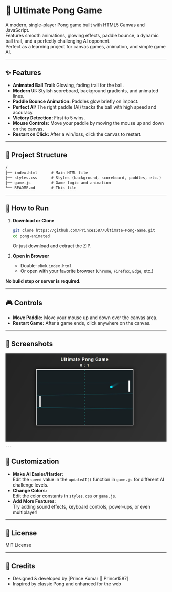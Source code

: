 # 🏓 Ultimate Pong Game

A modern, single-player Pong game built with HTML5 Canvas and JavaScript.  
Features smooth animations, glowing effects, paddle bounce, a dynamic ball trail, and a perfectly challenging AI opponent.  
Perfect as a learning project for canvas games, animation, and simple game AI.

---

## ✨ Features

- **Animated Ball Trail:** Glowing, fading trail for the ball.
- **Modern UI:** Stylish scoreboard, background gradients, and animated lines.
- **Paddle Bounce Animation:** Paddles glow briefly on impact.
- **Perfect AI:** The right paddle (AI) tracks the ball with high speed and accuracy.
- **Victory Detection:** First to 5 wins.
- **Mouse Controls:** Move your paddle by moving the mouse up and down on the canvas.
- **Restart on Click:** After a win/loss, click the canvas to restart.

---

## 📁 Project Structure

```plaintext
/
├── index.html      # Main HTML file
├── styles.css      # Styles (background, scoreboard, paddles, etc.)
├── game.js         # Game logic and animation
└── README.md       # This file
```

---

## 🚀 How to Run

1. **Download or Clone**
    ```bash
    git clone https://github.com/Prince1587/Ultimate-Pong-Game.git
    cd pong-animated
    ```
    Or just download and extract the ZIP.

2. **Open in Browser**
    - Double-click `index.html`  
    - Or open with your favorite browser (`Chrome`, `Firefox`, `Edge`, etc.)

**No build step or server is required.**

---

## 🎮 Controls

- **Move Paddle:** Move your mouse up and down over the canvas area.
- **Restart Game:** After a game ends, click anywhere on the canvas.

---

## 📸 Screenshots

<img src="Screenshot 2025-08-28 093605.jpg" alt="Animated Pong Game Screenshot" width="700"/>
---

## 🧩 Customization

- **Make AI Easier/Harder:**  
  Edit the `speed` value in the `updateAI()` function in `game.js` for different AI challenge levels.
- **Change Colors:**  
  Edit the color constants in `styles.css` or `game.js`.
- **Add More Features:**  
  Try adding sound effects, keyboard controls, power-ups, or even multiplayer!

---

## 📄 License

MIT License

---

## 🙏 Credits

- Designed & developed by [Prince Kumar || Prince1587]
- Inspired by classic Pong and enhanced for the web
